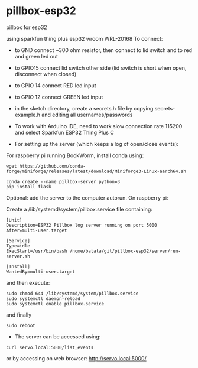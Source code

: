 # pillbox-esp32
pillbox for esp32

using sparkfun thing plus esp32 wroom WRL-20168
To connect:
* to GND connect ~300 ohm resistor, then connect to lid switch and to red and green led out
* to GPIO15 connect lid switch other side (lid switch is short when open, disconnect when closed)
* to GPIO 14 connect RED led input
* to GPIO 12 connect GREEN led input

* in the sketch directory, create a secrets.h file by copying secrets-example.h and editing all usernames/passwords

* To work with Arduino IDE, need to work slow connection rate 115200 and select Sparkfun ESP32 Thing Plus C

* For setting up the server (which keeps a log of open/close events):

For raspberry pi running BookWorm, install conda using:
```
wget https://github.com/conda-forge/miniforge/releases/latest/download/Miniforge3-Linux-aarch64.sh
```

```
conda create --name pillbox-server python=3
pip install flask
```

Optional: add the server to the computer autorun. On raspberry pi:

Create a /lib/systemd/system/pillbox.service file containing:

 ```
 [Unit]
 Description=ESP32 Pillbox log server running on port 5000
 After=multi-user.target

 [Service]
 Type=idle
 ExecStart=/usr/bin/bash /home/batata/git/pillbox-esp32/server/run-server.sh

 [Install]
 WantedBy=multi-user.target
```

and then execute:
```
sudo chmod 644 /lib/systemd/system/pillbox.service
sudo systemctl daemon-reload
sudo systemctl enable pillbox.service
```

and finally

```
sudo reboot
```

* The server can be accessed using:

```
curl servo.local:5000/list_events
```

or by accessing on web browser:
http://servo.local:5000/
